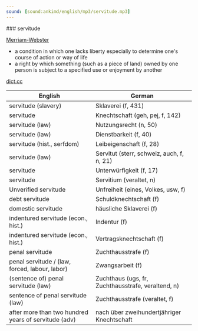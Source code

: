```yaml
---
sound: [sound:ankimd/english/mp3/servitude.mp3]
---
```


\### servitude

[Merriam-Webster](https://www.merriam-webster.com/dictionary/servitude)

- a condition in which one lacks liberty especially to determine one's course of action or way of life
- a right by which something (such as a piece of land) owned by one person is subject to a specified use or enjoyment by another

[dict.cc](https://www.dict.cc/servitude)

| English        | German       |
| -------------- | ------------ |
| servitude (slavery) | Sklaverei (f, 431) |
| servitude | Knechtschaft (geh, pej, f, 142) |
| servitude (law) | Nutzungsrecht (n, 50) |
| servitude (law) | Dienstbarkeit (f, 40) |
| servitude (hist., serfdom) | Leibeigenschaft (f, 28) |
| servitude (law) | Servitut (sterr, schweiz, auch, f, n, 21) |
| servitude | Unterwürfigkeit (f, 17) |
| servitude | Servitium (veraltet, n) |
| Unverified servitude | Unfreiheit (eines, Volkes, usw, f) |
| debt servitude | Schuldknechtschaft (f) |
| domestic servitude | häusliche Sklaverei (f) |
| indentured servitude (econ., hist.) | Indentur (f) |
| indentured servitude (econ., hist.) | Vertragsknechtschaft (f) |
| penal servitude | Zuchthausstrafe (f) |
| penal servitude / (law, forced, labour, labor) | Zwangsarbeit (f) |
| (sentence of) penal servitude (law) | Zuchthaus (ugs, fr, Zuchthausstrafe, veraltend, n) |
| sentence of penal servitude (law) | Zuchthausstrafe (veraltet, f) |
| after more than two hundred years of servitude (adv) | nach über zweihundertjähriger Knechtschaft |
